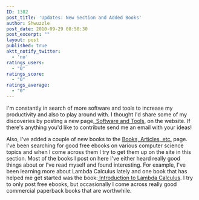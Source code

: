 ```yaml
---
ID: 1382
post_title: 'Updates: New Section and Added Books'
author: Shwuzzle
post_date: 2010-09-29 08:58:30
post_excerpt: ""
layout: post
published: true
aktt_notify_twitter:
  - 'no'
ratings_users:
  - "0"
ratings_score:
  - "0"
ratings_average:
  - "0"
---
```

I'm constantly in search of more software and tools to increase my productivity and also to play around with. I thought I'd share some of my discoveries by posting a new page,<a href="http://shwuzzle.com/resources/software-and-tools/"> Software and Tools</a>, on the website. If there's anything you'd like to contribute send me an email with your ideas!

Also, I've added a couple of new books to the <a href="http://shwuzzle.com/resources/books-articles-etc/">Books, Articles, etc.</a> page. I've been searching for good free ebooks on various computer science topics and when I come across them I try to get them up on the site in this section. Most of the books I post on here I've either heard really good things about or I've read myself and found interesting. For example, I've been learning more about Lambda Calculus lately and one book that has helped me get started was the book:<a href="ftp://ftp.cs.ru.nl/pub/CompMath.Found/lambda.pdf"> Introduction to Lambda Calculus</a>. I try to only post free ebooks, but occasionally I come across really good commercial paperback books that are worthwhile.
